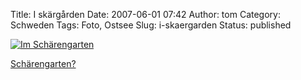 Title: I skärgården
Date: 2007-06-01 07:42
Author: tom
Category: Schweden
Tags: Foto, Ostsee
Slug: i-skaergarden
Status: published

[![Im
Schärengarten](/pic/flaggbat_s.jpg "Im Schärengarten")](/pic/flaggbat_l.jpg)

[Schärengarten?](http://www.fiket.de/2006/06/04/wort-der-woche-skaerdard/)

